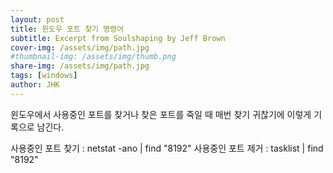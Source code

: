 ```yaml
---
layout: post
title: 윈도우 포트 찾기 명령어
subtitle: Excerpt from Soulshaping by Jeff Brown
cover-img: /assets/img/path.jpg
#thumbnail-img: /assets/img/thumb.png
share-img: /assets/img/path.jpg
tags: [windows]
author: JHK
---
```


윈도우에서 사용중인 포트를 찾거나 찾은 포트를 죽일 때 매번 찾기 귀찮기에 이렇게 기록으로 남긴다.

사용중인 포트 찾기 : netstat -ano | find "8192"
사용중인 포트 제거 : tasklist | find "8192"